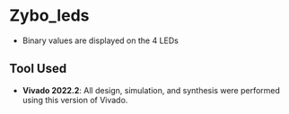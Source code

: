 # Zybo_leds

- Binary values ​​are displayed on the 4 LEDs

## Tool Used

- **Vivado 2022.2**: All design, simulation, and synthesis were performed using this version of Vivado.
